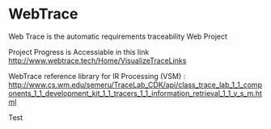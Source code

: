 # WebTrace
Web Trace is the automatic requirements traceability Web Project

Project Progress is Accessiable in this link
http://www.webtrace.tech/Home/VisualizeTraceLinks


WebTrace reference library for IR Processing (VSM) : http://www.cs.wm.edu/semeru/TraceLab_CDK/api/class_trace_lab_1_1_components_1_1_development_kit_1_1_tracers_1_1_information_retrieval_1_1_v_s_m.html


Test
